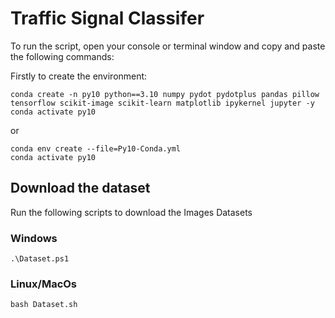 # Traffic Signal Classifer

To run the script, open your console or terminal window and copy and paste the following commands:

Firstly to create the environment:

``` shell
conda create -n py10 python==3.10 numpy pydot pydotplus pandas pillow tensorflow scikit-image scikit-learn matplotlib ipykernel jupyter -y
conda activate py10
```

or

``` shell
conda env create --file=Py10-Conda.yml
conda activate py10
```

## Download the dataset

Run the following scripts to download the Images Datasets

### Windows

`.\Dataset.ps1`

### Linux/MacOs

`bash Dataset.sh`

